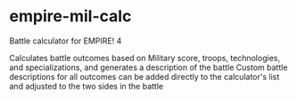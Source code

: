 # empire-mil-calc
Battle calculator for EMPIRE! 4

Calculates battle outcomes based on Military score, troops, technologies, and specializations, and generates a description of the battle
Custom battle descriptions for all outcomes can be added directly to the calculator's list and adjusted to the two sides in the battle
